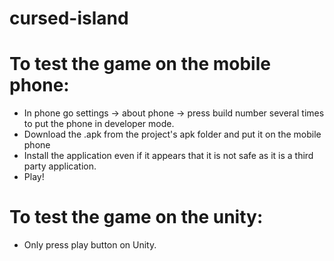 # cursed-island

# To test the game on the mobile phone:

- In phone go settings -> about phone -> press build number several times to put the phone in developer mode.
- Download the .apk from the project's apk folder and put it on the mobile phone
- Install the application even if it appears that it is not safe as it is a third party application.
- Play!

# To test the game on the unity:
- Only press play button on Unity.
